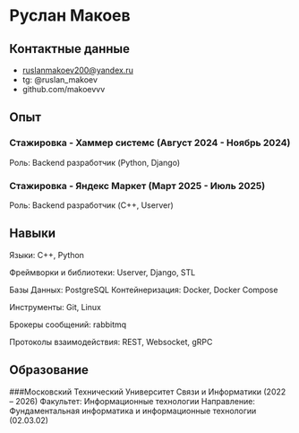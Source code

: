 # Руслан Макоев

## Контактные данные
- ruslanmakoev200@yandex.ru
- tg: @ruslan_makoev
- github.com/makoevvv



## Опыт

### Стажировка - Хаммер системс (Август 2024 - Ноябрь 2024)
Роль: Backend разработчик (Python, Django) 

### Стажировка - Яндекс Маркет (Март 2025 - Июль 2025)
Роль: Backend разработчик (C++, Userver)


## Навыки

Языки:  С++, Python

Фреймворки и библиотеки:  Userver, Django, STL

Базы Данных: PostgreSQL
Контейнеризация: Docker, Docker Compose

Инструменты: Git, Linux

Брокеры сообщений: rabbitmq

Протоколы взаимодействия: REST, Websocket, gRPC


## Образование
###Московский Технический Университет Связи и Информатики (2022 – 2026)
Факультет: Информационные технологии
Направление: Фундаментальная информатика и информационные технологии (02.03.02)
